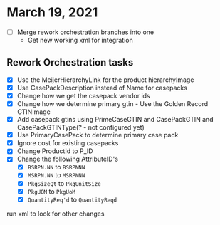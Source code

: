 # March 19, 2021

- [ ] Merge rework orchestration branches into one
  - Get new working xml for integration

## Rework Orchestration tasks

- [x] Use the MeijerHierarchyLink for the product hierarchyImage
- [x] Use CasePackDescription instead of Name for casepacks
- [x] Change how we get the casepack vendor ids
- [x] Change how we determine primary gtin -  Use the Golden Record GTINImage
- [x] Add casepack gtins using PrimeCaseGTIN and CasePackGTIN and CasePackGTINType(? - not configured yet)
- [x] Use PrimaryCasePack to determine primary case pack
- [x] Ignore cost for existing casepacks
- [x] Change ProductId to P_ID
- [x] Change the following AttributeID's
  - [x] `BSRPN.NN` to `BSRPNNN`
  - [x] `MSRPN.NN` to `MSRPNNN`
  - [x] `PkgSizeQt` to `PkgUnitSize`
  - [x] `PkgUOM` to `PkgUoM`
  - [x] `QuantityReq'd` to `QuantityReqd`

run xml to look for other changes
